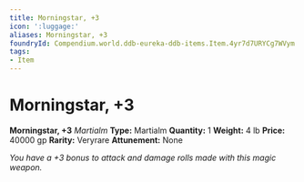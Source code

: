 ```yaml
---
title: Morningstar, +3
icon: ':luggage:'
aliases: Morningstar, +3
foundryId: Compendium.world.ddb-eureka-ddb-items.Item.4yr7d7URYCg7WVym
tags:
- Item
---
```


# Morningstar, +3

**Morningstar, +3**
_Martialm_
**Type:** Martialm
**Quantity:** 1
**Weight:** 4 lb
**Price:** 40000 gp
**Rarity:** Veryrare
**Attunement:** None

*You have a +3 bonus to attack and damage rolls made with this magic weapon.*